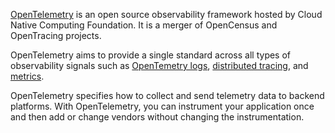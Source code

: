 [OpenTelemetry](https://uptrace.dev/opentelemetry/) is an open source observability framework hosted by Cloud Native Computing Foundation. It is a merger of OpenCensus and OpenTracing projects.

OpenTelemetry aims to provide a single standard across all types of observability signals such as [OpenTemetry logs](https://uptrace.dev/opentelemetry/logs.html), [distributed tracing](https://uptrace.dev/opentelemetry/distributed-tracing.html), and [metrics](https://uptrace.dev/opentelemetry/metrics.html).

OpenTelemetry specifies how to collect and send telemetry data to backend platforms. With OpenTelemetry, you can instrument your application once and then add or change vendors without changing the instrumentation.
